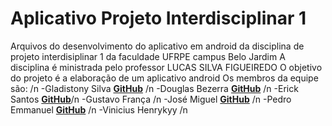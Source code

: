 # Aplicativo Projeto Interdisciplinar 1
 Arquivos do desenvolvimento do aplicativo em android da disciplina de projeto interdisiplinar 1 da faculdade UFRPE campus Belo Jardim
 A disciplina é ministrada pelo professor LUCAS SILVA FIGUEIREDO
 O objetivo do projeto é a elaboração de um aplicativo android
 Os membros da equipe são: /n
  -Gladistony Silva  	**[GitHub](https://github.com/Gladistony)** /n
  -Douglas Bezerra 		**[GitHub](https://github.com/DouglasBezerra01)** /n
  -Erick Santos  		**[GitHub](https://github.com/Erickjonatthan)**/n
  -Gustavo França /n
  -José Miguel			**[GitHub](https://github.com/JMiguelsilva2003)** /n
  -Pedro Emmanuel		**[GitHub](https://github.com/Pedro-Emmanuel-G-C-Machado)** /n
  -Vinicius Henrykyy /n

